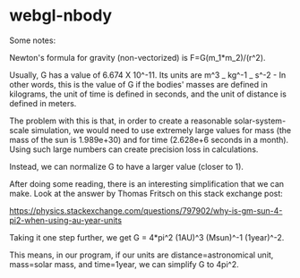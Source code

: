 # webgl-nbody

Some notes:

Newton's formula for gravity (non-vectorized) is F=G(m_1\*m_2)/(r^2).

Usually, G has a value of 6.674 X 10^-11. Its units are m^3 _ kg^-1 _ s^-2 - In other words, this is the value of G if the bodies' masses are defined in kilograms, the unit of time is defined in seconds, and the unit of distance is defined in meters.

The problem with this is that, in order to create a reasonable solar-system-scale simulation, we would need to use extremely large values for mass (the mass of the sun is 1.989e+30) and for time (2.628e+6 seconds in a month). Using such large numbers can create precision loss in calculations.

Instead, we can normalize G to have a larger value (closer to 1).

After doing some reading, there is an interesting simplification that we can make. Look at the answer by Thomas Fritsch on this stack exchange post:

https://physics.stackexchange.com/questions/797902/why-is-gm-sun-4-pi2-when-using-au-year-units

Taking it one step further, we get G = 4\*pi^2 (1AU)^3 (Msun)^-1 (1year)^-2.

This means, in our program, if our units are distance=astronomical unit, mass=solar mass, and time=1year, we can simplify G to 4pi^2.
